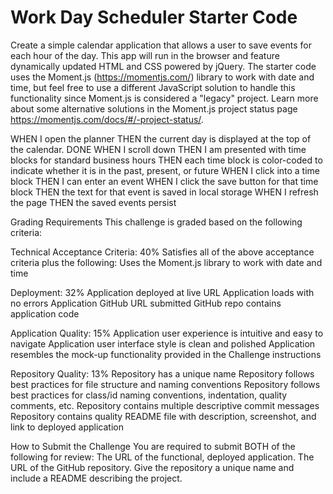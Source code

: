 # Work Day Scheduler Starter Code

Create a simple calendar application that allows a user to save events for each hour of the day. This app will run in the browser and feature dynamically updated HTML and CSS powered by jQuery.
The starter code uses the Moment.js (https://momentjs.com/) library to work with date and time, but feel free to use a different JavaScript solution to handle this functionality since Moment.js is considered a "legacy" project. Learn more about some alternative solutions in the Moment.js project status page https://momentjs.com/docs/#/-project-status/.


WHEN I open the planner
THEN the current day is displayed at the top of the calendar. DONE
WHEN I scroll down
THEN I am presented with time blocks for standard business hours
THEN each time block is color-coded to indicate whether it is in the past, present, or future
WHEN I click into a time block
THEN I can enter an event
WHEN I click the save button for that time block
THEN the text for that event is saved in local storage
WHEN I refresh the page
THEN the saved events persist

Grading Requirements
This challenge is graded based on the following criteria:

Technical Acceptance Criteria: 40%
Satisfies all of the above acceptance criteria plus the following:
Uses the Moment.js library to work with date and time

Deployment: 32%
Application deployed at live URL
Application loads with no errors
Application GitHub URL submitted
GitHub repo contains application code

Application Quality: 15%
Application user experience is intuitive and easy to navigate
Application user interface style is clean and polished
Application resembles the mock-up functionality provided in the Challenge instructions

Repository Quality: 13%
Repository has a unique name
Repository follows best practices for file structure and naming conventions
Repository follows best practices for class/id naming conventions, indentation, quality comments, etc.
Repository contains multiple descriptive commit messages
Repository contains quality README file with description, screenshot, and link to deployed application

How to Submit the Challenge
You are required to submit BOTH of the following for review:
The URL of the functional, deployed application.
The URL of the GitHub repository. Give the repository a unique name and include a README describing the project.



